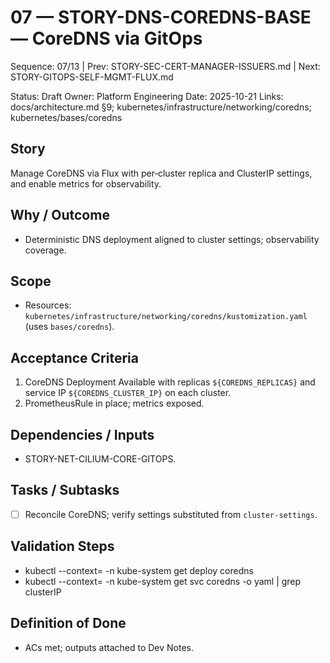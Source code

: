 # 07 — STORY-DNS-COREDNS-BASE — CoreDNS via GitOps

Sequence: 07/13 | Prev: STORY-SEC-CERT-MANAGER-ISSUERS.md | Next: STORY-GITOPS-SELF-MGMT-FLUX.md

Status: Draft
Owner: Platform Engineering
Date: 2025-10-21
Links: docs/architecture.md §9; kubernetes/infrastructure/networking/coredns; kubernetes/bases/coredns

## Story
Manage CoreDNS via Flux with per‑cluster replica and ClusterIP settings, and enable metrics for observability.

## Why / Outcome
- Deterministic DNS deployment aligned to cluster settings; observability coverage.

## Scope
- Resources: `kubernetes/infrastructure/networking/coredns/kustomization.yaml` (uses `bases/coredns`).

## Acceptance Criteria
1) CoreDNS Deployment Available with replicas `${COREDNS_REPLICAS}` and service IP `${COREDNS_CLUSTER_IP}` on each cluster.
2) PrometheusRule in place; metrics exposed.

## Dependencies / Inputs
- STORY-NET-CILIUM-CORE-GITOPS.

## Tasks / Subtasks
- [ ] Reconcile CoreDNS; verify settings substituted from `cluster-settings`.

## Validation Steps
- kubectl --context=<ctx> -n kube-system get deploy coredns
- kubectl --context=<ctx> -n kube-system get svc coredns -o yaml | grep clusterIP

## Definition of Done
- ACs met; outputs attached to Dev Notes.
